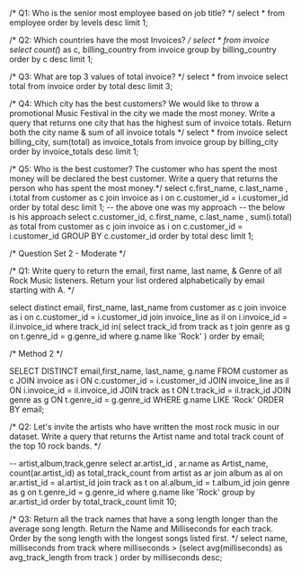 /* Q1: Who is the senior most employee based on job title? */
select * from employee 
order by levels desc
limit 1;

/* Q2: Which countries have the most Invoices? */
select * from invoice
select count(*) as c, billing_country from invoice 
group by billing_country
order by c desc
limit 1;

/* Q3: What are top 3 values of total invoice? */ 
select * from invoice
select total from invoice 
order by total desc
limit 3;

/* Q4: Which city has the best customers? We would like to throw a promotional Music Festival in the city we made the most money. 
Write a query that returns one city that has the highest sum of invoice totals. 
Return both the city name & sum of all invoice totals */
select * from invoice
select billing_city, sum(total) as invoice_totals from invoice 
group by billing_city
order by invoice_totals desc
limit 1;

/* Q5: Who is the best customer? The customer who has spent the most money will be declared the best customer. 
Write a query that returns the person who has spent the most money.*/
select c.first_name, c.last_name , i.total from customer as c join invoice as i 
on c.customer_id = i.customer_id
order by total desc
limit 1;
-- the above one was my approach 
-- the below is his approach 
select c.customer_id, c.first_name, c.last_name , sum(i.total) as total 
from customer as c join invoice as i 
on c.customer_id = i.customer_id
GROUP BY c.customer_id
order by total desc
limit 1;

/* Question Set 2 - Moderate */

/* Q1: Write query to return the email, first name, last name, & Genre of all Rock Music listeners. 
Return your list ordered alphabetically by email starting with A. */

select distinct email, first_name, last_name from customer as c 
join invoice as i on c.customer_id = i.customer_id
join invoice_line as il on i.invoice_id = il.invoice_id
where track_id in(
	select track_id from track as t 
	join genre as g on t.genre_id = g.genre_id
	where g.name like 'Rock'
)
order by email;

 /* Method 2 */

SELECT DISTINCT email,first_name, last_name, g.name 
FROM customer as c 
JOIN invoice as i ON c.customer_id = i.customer_id
JOIN invoice_line as il ON i.invoice_id = il.invoice_id
JOIN track as t ON t.track_id = il.track_id
JOIN genre as g ON t.genre_id = g.genre_id
WHERE g.name LIKE 'Rock'
ORDER BY email;

/* Q2: Let's invite the artists who have written the most rock music in our dataset. 
Write a query that returns the Artist name and total track count of the top 10 rock bands. */

-- artist,album,track,genre 
select ar.artist_id , ar.name as Artist_name, count(ar.artist_id) as total_track_count
from artist as ar join album as al 
on ar.artist_id = al.artist_id 
join track as t on al.album_id = t.album_id 
join genre as g on t.genre_id = g.genre_id 
where g.name like 'Rock'
group by ar.artist_id
order by total_track_count
limit 10;



/* Q3: Return all the track names that have a song length longer than the average song length. 
Return the Name and Milliseconds for each track. Order by the song length with the longest songs listed first. */
select name, milliseconds from track
where milliseconds > (select avg(milliseconds) as avg_track_length from track )
order by milliseconds desc;
